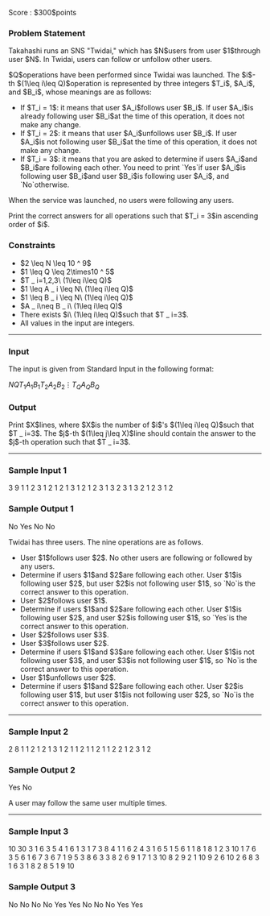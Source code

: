
<div>

<span>

<span>

<p>
Score : $300$points
</p>

<div>

<section>

### **Problem Statement**

<p>
Takahashi runs an SNS "Twidai," which has $N$users from user $1$through user $N$.
In Twidai, users can follow or unfollow other users.
</p>

<p>
$Q$operations have been performed since Twidai was launched.
The $i$-th $(1\leq i\leq Q)$operation is represented by three integers $T_i$, $A_i$, and $B_i$, whose meanings are as follows:
</p>

<ul>

<li>
If $T_i = 1$: it means that user $A_i$follows user $B_i$.  If user $A_i$is already following user $B_i$at the time of this operation, it does not make any change.
</li>

<li>
If $T_i = 2$: it means that user $A_i$unfollows user $B_i$.  If user $A_i$is not following user $B_i$at the time of this operation, it does not make any change.
</li>

<li>
If $T_i = 3$: it means that you are asked to determine if users $A_i$and $B_i$are following each other.  You need to print `Yes`if user $A_i$is following user $B_i$and user $B_i$is following user $A_i$, and `No`otherwise.
</li>

</ul>

<p>
When the service was launched, no users were following any users.
</p>

<p>
Print the correct answers for all operations such that $T_i = 3$in ascending order of $i$.
</p>

</section>

</div>

<div>

<section>

### **Constraints**

<ul>

<li>
$2 \leq N \leq 10 ^ 9$
</li>

<li>
$1 \leq Q \leq 2\times10 ^ 5$
</li>

<li>
$T _ i=1,2,3\ (1\leq i\leq Q)$
</li>

<li>
$1 \leq A _ i \leq N\ (1\leq i\leq Q)$
</li>

<li>
$1 \leq B _ i \leq N\ (1\leq i\leq Q)$
</li>

<li>
$A _ i\neq B _ i\ (1\leq i\leq Q)$
</li>

<li>
There exists $i\ (1\leq i\leq Q)$such that $T _ i=3$.
</li>

<li>
All values in the input are integers.
</li>

</ul>

</section>

</div>

---

<div>

<div>

<section>

### **Input**

<p>
The input is given from Standard Input in the following format:
</p>

<div>

$N$$Q$$T _ 1$$A _ 1$$B _ 1$$T _ 2$$A _ 2$$B _ 2$$\vdots$$T _ Q$$A _ Q$$B _ Q$
</div>

</section>

</div>

<div>

<section>

### **Output**

<p>
Print $X$lines, where $X$is the number of $i$'s $(1\leq i\leq Q)$such that $T _ i=3$.
The $j$-th $(1\leq j\leq X)$line should contain the answer to the $j$-th operation such that $T _ i=3$.
</p>

</section>

</div>

</div>

---

<div>

<section>

### **Sample Input 1**

<div>

3 9
1 1 2
3 1 2
1 2 1
3 1 2
1 2 3
1 3 2
3 1 3
2 1 2
3 1 2

</div>

</section>

</div>

<div>

<section>

### **Sample Output 1**

<div>

No
Yes
No
No

</div>

<p>
Twidai has three users.
The nine operations are as follows.
</p>

<ul>

<li>
User $1$follows user $2$.  No other users are following or followed by any users.
</li>

<li>
Determine if users $1$and $2$are following each other.  User $1$is following user $2$, but user $2$is not following user $1$, so `No`is the correct answer to this operation.
</li>

<li>
User $2$follows user $1$.
</li>

<li>
Determine if users $1$and $2$are following each other.  User $1$is following user $2$, and user $2$is following user $1$, so `Yes`is the correct answer to this operation.
</li>

<li>
User $2$follows user $3$.
</li>

<li>
User $3$follows user $2$.
</li>

<li>
Determine if users $1$and $3$are following each other.  User $1$is not following user $3$, and user $3$is not following user $1$, so `No`is the correct answer to this operation.
</li>

<li>
User $1$unfollows user $2$.
</li>

<li>
Determine if users $1$and $2$are following each other.  User $2$is following user $1$, but user $1$is not following user $2$, so `No`is the correct answer to this operation.
</li>

</ul>

</section>

</div>

---

<div>

<section>

### **Sample Input 2**

<div>

2 8
1 1 2
1 2 1
3 1 2
1 1 2
1 1 2
1 1 2
2 1 2
3 1 2

</div>

</section>

</div>

<div>

<section>

### **Sample Output 2**

<div>

Yes
No

</div>

<p>
A user may follow the same user multiple times.
</p>

</section>

</div>

---

<div>

<section>

### **Sample Input 3**

<div>

10 30
3 1 6
3 5 4
1 6 1
3 1 7
3 8 4
1 1 6
2 4 3
1 6 5
1 5 6
1 1 8
1 8 1
2 3 10
1 7 6
3 5 6
1 6 7
3 6 7
1 9 5
3 8 6
3 3 8
2 6 9
1 7 1
3 10 8
2 9 2
1 10 9
2 6 10
2 6 8
3 1 6
3 1 8
2 8 5
1 9 10

</div>

</section>

</div>

<div>

<section>

### **Sample Output 3**

<div>

No
No
No
No
Yes
Yes
No
No
No
Yes
Yes

</div>

</section>

</div>

</span>

</span>

</div>
